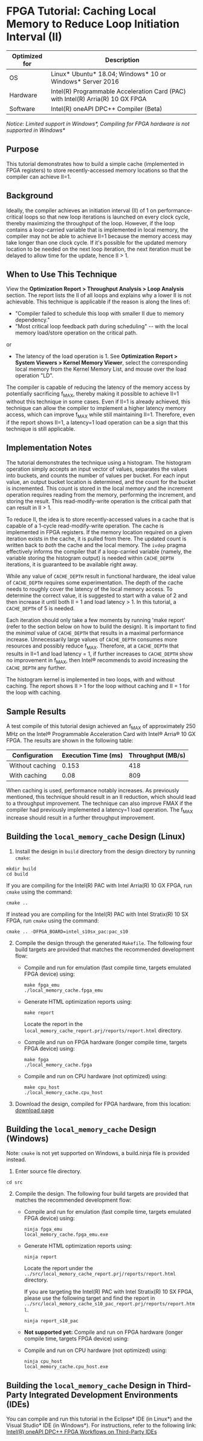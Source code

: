 # FPGA Tutorial: Caching Local Memory to Reduce Loop Initiation Interval (II)

| Optimized for                     | Description
---                                 |---
| OS                                | Linux* Ubuntu* 18.04; Windows* 10 or Windows* Server 2016
| Hardware                          | Intel(R) Programmable Acceleration Card (PAC) with Intel(R) Arria(R) 10 GX FPGA
| Software                          | Intel(R) oneAPI DPC++ Compiler (Beta) 

_Notice: Limited support in Windows*, Compiling for FPGA hardware is not supported in Windows*_

## Purpose
This tutorial demonstrates how to build a simple cache (implemented in FPGA registers) to store recently-accessed memory locations so that the compiler can achieve II=1.

## Background
Ideally, the compiler achieves an initiation interval (II) of 1 on performance-critical loops so that new loop iterations is launched on every clock cycle, thereby maximizing the throughput of the loop. However, if the loop contains a loop-carried variable that is implemented in local memory, the compiler may not be able to achieve II=1 because the memory access may take longer than one clock cycle. If it's possible for the updated memory location to be needed on the next loop iteration, the next iteration must be delayed to allow time for the update, hence II > 1.

## When to Use This Technique

View the **Optimization Report > Throughput Analysis > Loop Analysis** section. The report lists the II of all loops and explains why a lower II is not achievable. This technique is applicable if the reason is along the lines of:
* "Compiler failed to schedule this loop with smaller II due to memory dependency."
* "Most critical loop feedback path during scheduling" -- with the local memory load/store operation on the critical path.

or

* The latency of the load operation is 1. See **Optimization Report > System Viewers > Kernel Memory Viewer**, select the corresponding local memory from the Kernel Memory List, and mouse over the load operation "LD".

The compiler is capable of reducing the latency of the memory access by potentially sacrificing f<sub>MAX</sub>, thereby making it possible to achieve II=1 without this technique in some cases. Even if II=1 is already achieved, this technique can allow the compiler to implement a higher latency memory access, which can improve f<sub>MAX</sub> while still maintaining II=1. Therefore, even if the report shows II=1, a latency=1 load operation can be a sign that this technique is still applicable.


## Implementation Notes

The tutorial demonstrates the technique using a histogram. The histogram operation simply accepts an input vector of values, separates the values into buckets, and counts the number of values per bucket. For each input value, an output bucket location is determined, and the count for the bucket is incremented. This count is stored in the local memory and the increment operation requires reading from the memory, performing the increment, and storing the result. This read-modify-write operation is the critical path that can result in II > 1.

To reduce II, the idea is to store recently-accessed values in a cache that is capable of a 1-cycle read-modify-write operation. The cache is implemented in FPGA registers. If the memory location required on a given iteration exists in the cache, it is pulled from there. The updated count is written back to *both* the cache and the local memory. The `ivdep` pragma effectively informs the compiler that if a loop-carried variable (namely, the variable storing the histogram output) is needed within `CACHE_DEPTH` iterations, it is guaranteed to be available right away.

While any value of `CACHE_DEPTH` result in functional hardware, the ideal value of `CACHE_DEPTH` requires some experimentation. The depth of the cache needs to roughly cover the latency of the local memory access. To determine the correct value, it is suggested to start with a value of 2 and then increase it until both II = 1 and load latency > 1. In this tutorial, a `CACHE_DEPTH` of 5 is needed. 

Each iteration should only take a few moments by running 'make report' (refer to the section below on how to build the design). It is important to find the *minimal* value of `CACHE_DEPTH` that results in a maximal performance increase. Unnecessarily large values of `CACHE_DEPTH` consumes more resources and possibly reduce f<sub>MAX</sub>. Therefore, at a `CACHE_DEPTH` that results in II=1 and load latency = 1, if further increases to `CACHE_DEPTH` show no improvement in f<sub>MAX</sub>, then Intel® recommends to avoid increasing the `CACHE_DEPTH` any further.

The histogram kernel is implemented in two loops, with and without caching. The report shows II > 1 for the loop without caching and II = 1 for the loop with caching.

## Sample Results

A test compile of this tutorial design achieved an f<sub>MAX</sub> of approximately 250 MHz on the Intel® Programmable Acceleration Card with Intel® Arria® 10 GX FPGA. The results are shown in the following table:

Configuration | Execution Time (ms) | Throughput (MB/s)
-|-|-
Without caching | 0.153 | 418
With caching | 0.08 | 809

When caching is used, performance notably increases. As previously mentioned, this technique should result in an II reduction, which should lead to a throughput improvement. The technique can also improve FMAX if the compiler had previously implemented a latency=1 load operation. The f<sub>MAX</sub> increase should result in a further throughput improvement.

## Building the `local_memory_cache` Design (Linux)

1. Install the design in `build` directory from the design directory by running `cmake`:
 
  ```
  mkdir build
  cd build
  ```

  If you are compiling for the Intel(R) PAC with Intel Arria(R) 10 GX FPGA, run `cmake` using the command:

  ```
  cmake ..
  ```

  If instead you are compiling for the Intel(R) PAC with Intel Stratix(R) 10 SX FPGA, run `cmake` using the command:

  ```
  cmake .. -DFPGA_BOARD=intel_s10sx_pac:pac_s10
  ```

2. Compile the design through the generated `Makefile`. The following four build targets are provided that matches the recommended development flow:

   * Compile and run for emulation (fast compile time, targets emulated FPGA device) using: 

     ```
     make fpga_emu
     ./local_memory_cache.fpga_emu 
     ```

   * Generate HTML optimization reports using: 

     ```
     make report
     ``` 
     Locate the report in the `local_memory_cache_report.prj/reports/report.html` directory.
     
   * Compile and run on FPGA hardware (longer compile time, targets FPGA device) using: 

     ```
     make fpga 
     ./local_memory_cache.fpga 
     ```

   * Compile and run on CPU hardware (not optimized) using: 

     ```
     make cpu_host
     ./local_memory_cache.cpu_host
     ```
3. Download the design, compiled for FPGA hardware, from this location: [download page](https://www.intel.com/content/www/us/en/programmable/products/design-software/high-level-design/one-api-for-fpga-support.html)


## Building the `local_memory_cache` Design (Windows)

Note: `cmake` is not yet supported on Windows, a build.ninja file is provided instead. 

1. Enter source file directory.

```
cd src
```

2. Compile the design. The following four build targets are provided that matches the recommended development flow:

   * Compile and run for emulation (fast compile time, targets emulated FPGA device) using: 

     ```
     ninja fpga_emu
     local_memory_cache.fpga_emu.exe 
     ```

   * Generate HTML optimization reports using: 
     
     ```
     ninja report
     ```
     Locate the report under the `../src/local_memory_cache_report.prj/reports/report.html` directory.

     If you are targeting the Intel(R) PAC with Intel Stratix(R) 10 SX FPGA, please use the following target and find the report in `../src/local_memory_cache_s10_pac_report.prj/reports/report.html`.

     ```
     ninja report_s10_pac
     ```

   * **Not supported yet:** Compile and run on FPGA hardware (longer compile time, targets FPGA device) using: 

   * Compile and run on CPU hardware (not optimized) using: 

     ```
     ninja cpu_host
     local_memory_cache.cpu_host.exe
     ```

## Building the `local_memory_cache` Design in Third-Party Integrated Development Environments (IDEs)

You can compile and run this tutorial in the Eclipse* IDE (in Linux*) and the Visual Studio* IDE (in Windows*). For instructions, refer to the following link: [Intel(R) oneAPI DPC++ FPGA Workflows on Third-Party IDEs](https://software.intel.com/en-us/articles/intel-oneapi-dpcpp-fpga-workflow-on-ide)
